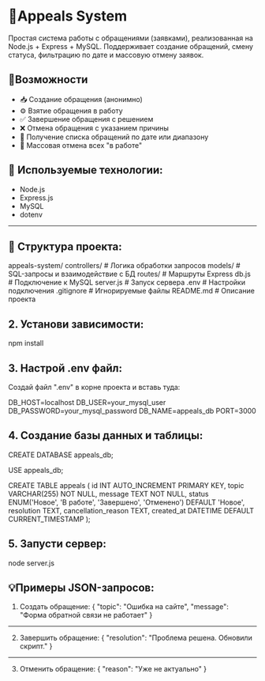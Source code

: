 # 📨Appeals System

Простая система работы с обращениями (заявками), реализованная на Node.js + Express + MySQL. Поддерживает создание обращений, смену статуса, фильтрацию по дате и массовую отмену заявок.


## 🚀Возможности
- 📥 Создание обращения (анонимно)
- ⚙️ Взятие обращения в работу
- ✅ Завершение обращения с решением
- ❌ Отмена обращения с указанием причины
- 📅 Получение списка обращений по дате или диапазону
- 🔄 Массовая отмена всех "в работе"

## 🔧 Используемые технологии:
- Node.js
- Express.js
- MySQL
- dotenv

---

## 📁 Структура проекта:
appeals-system/
  controllers/ # Логика обработки запросов
  models/ # SQL-запросы и взаимодействие с БД
  routes/ # Маршруты Express
  db.js # Подключение к MySQL
  server.js # Запуск сервера
  .env # Настройки подключения
  .gitignore # Игнорируемые файлы
  README.md # Описание проекта

## 2. Установи зависимости:
npm install

## 3. Настрой .env файл:
Создай файл ".env" в корне проекта и вставь туда:

DB_HOST=localhost
DB_USER=your_mysql_user
DB_PASSWORD=your_mysql_password
DB_NAME=appeals_db
PORT=3000


## 4. Создание базы данных и таблицы:
CREATE DATABASE appeals_db;

USE appeals_db;

CREATE TABLE appeals (
  id INT AUTO_INCREMENT PRIMARY KEY,
  topic VARCHAR(255) NOT NULL,
  message TEXT NOT NULL,
  status ENUM('Новое', 'В работе', 'Завершено', 'Отменено') DEFAULT 'Новое',
  resolution TEXT,
  cancellation_reason TEXT,
  created_at DATETIME DEFAULT CURRENT_TIMESTAMP
);

## 5. Запусти сервер:
node server.js

## 💡Примеры JSON-запросов:

1. Создать обращение:
{
  "topic": "Ошибка на сайте",
  "message": "Форма обратной связи не работает"
}
---------------------------------------------------
2. Завершить обращение:
{
  "resolution": "Проблема решена. Обновили скрипт."
}
---------------------------------------------------
3. Отменить обращение:
{
  "reason": "Уже не актуально"
}


